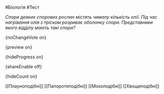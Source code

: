 #Біологія #Тест

*Спори деяких спорових рослин містять чималу кількість олії. Під час  нагрівання олія з тріском розриває оболонку спори. Представники якого  відділу мають такі спори?*

{noChangeVote on}

{preview on}

{hideProgress on}

{shareEnable off}

{hideCount on}

[[Плауноподібні]]
[[Папоротеподібні]]
[[Мохоподібні]]
[[Хвощеподібні]]

